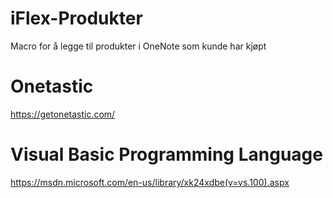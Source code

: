 # iFlex-Produkter
Macro for å legge til produkter i OneNote som kunde har kjøpt

# Onetastic
https://getonetastic.com/

# Visual Basic Programming Language
https://msdn.microsoft.com/en-us/library/xk24xdbe(v=vs.100).aspx
